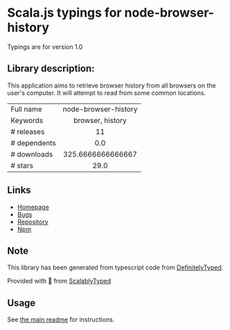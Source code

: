 
# Scala.js typings for node-browser-history

Typings are for version 1.0

## Library description:
This application aims to retrieve browser history from all browsers on the user's computer. It will attempt to read from some common locations.

|                    |                 |
| ------------------ | :-------------: |
| Full name          | node-browser-history |
| Keywords           | browser, history |
| # releases         | 11 |
| # dependents       | 0.0 |
| # downloads        | 325.6666666666667 |
| # stars            | 29.0 |

## Links
- [Homepage](https://github.com/MyOutDeskLLC/node-browser-history#readme)
- [Bugs](https://github.com/MyOutDeskLLC/node-browser-history/issues)
- [Repository](https://github.com/MyOutDeskLLC/node-browser-history)
- [Npm](https://www.npmjs.com/package/node-browser-history)
    


## Note
This library has been generated from typescript code from [DefinitelyTyped](https://definitelytyped.org).

Provided with :purple_heart: from [ScalablyTyped](https://github.com/oyvindberg/ScalablyTyped)

## Usage
See [the main readme](../../readme.md) for instructions.


